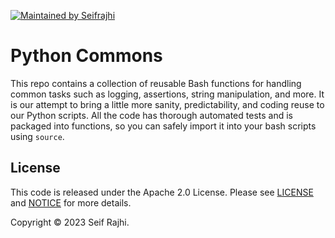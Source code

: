 [![Maintained by Seifrajhi](https://img.shields.io/badge/maintained%20by-gruntwork.io-%235849a6.svg)](https://twitter.com/RajhiSaifeddine)
# Python Commons

This repo contains a collection of reusable Bash functions for handling common tasks such as logging, assertions,
string manipulation, and more. It is our attempt to bring a little more sanity, predictability, and coding reuse to our
Python scripts. All the code has thorough automated tests and is packaged into functions, so you can safely import it
into your bash scripts using `source`.



## License

This code is released under the Apache 2.0 License. Please see 
[LICENSE](https://github.com/seifrajhi/python-commons/tree/master/LICENSE) and 
[NOTICE](https://github.com/seifrajhi/python-commons/tree/master/NOTICE) for more details.

Copyright &copy; 2023 Seif Rajhi.